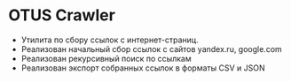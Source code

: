 OTUS Crawler
============

* Утилита по сбору ссылок с интернет-страниц.
* Реализован начальный сбор ссылок с сайтов yandex.ru, google.com
* Реализован рекурсивный поиск по ссылкам
* Реализован экспорт собранных ссылок в форматы CSV и JSON


